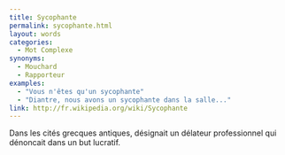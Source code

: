 ```yaml
---
title: Sycophante
permalink: sycophante.html
layout: words
categories:
  - Mot Complexe
synonyms:
  - Mouchard
  - Rapporteur
examples:
  - "Vous n'êtes qu'un sycophante"
  - "Diantre, nous avons un sycophante dans la salle..."
link: http://fr.wikipedia.org/wiki/Sycophante
---
```


Dans les cités grecques antiques, désignait un délateur professionnel qui dénoncait dans un but lucratif.
